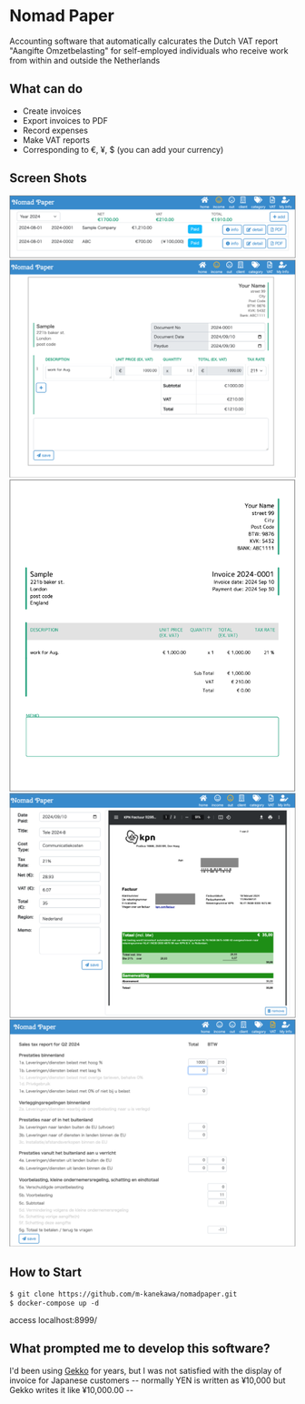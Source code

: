 # Nomad Paper
Accounting software that automatically calcurates the Dutch VAT report "Aangifte Omzetbelasting" for self-employed individuals who receive work from within and outside the Netherlands


## What can do
* Create invoices
* Export invoices to PDF
* Record expenses
* Make VAT reports
* Corresponding to €, ¥, $ (you can add your currency)


## Screen Shots

![income.png](readme/income.png)
![detail.png](readme/detail.png)
![pdf.png](readme/pdf.png)
![out.png](readme/out.png)
![vat.png](readme/vat.png)



## How to Start
```
$ git clone https://github.com/m-kanekawa/nomadpaper.git
$ docker-compose up -d
```

access localhost:8999/


## What prompted me to develop this software?

I'd been using [Gekko](https://www.getgekko.com/nl/) for years,
but I was not satisfied with the display of invoice for Japanese customers -- normally YEN is written as ¥10,000 but Gekko writes it like ¥10,000.00 --
